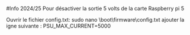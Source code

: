 #Info 2024/25
Pour désactiver la sortie 5 volts de la carte Raspberry pi 5

Ouvrir le fichier config.txt: sudo nano \boot\firmware\config.txt
ajouter la igne suivante :
PSU_MAX_CURRENT=5000
